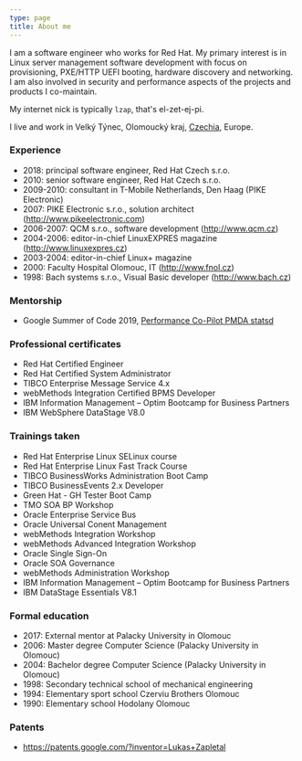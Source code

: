 ```yaml
---
type: page
title: About me
---
```


I am a software engineer who works for Red Hat. My primary interest is in Linux
server management software development with focus on provisioning, PXE/HTTP
UEFI booting, hardware discovery and networking. I am also involved in security
and performance aspects of the projects and products I co-maintain.

My internet nick is typically `lzap`, that's el-zet-ej-pi.

I live and work in Velký Týnec, Olomoucký kraj,
[Czechia](https://en.wikipedia.org/wiki/Czech_Republic), Europe.

### Experience
* 2018: principal software engineer, Red Hat Czech s.r.o.
* 2010: senior software engineer, Red Hat Czech s.r.o.
* 2009-2010: consultant in T-Mobile Netherlands, Den Haag (PIKE Electronic)
* 2007: PIKE Electronic s.r.o., solution architect (http://www.pikeelectronic.com)
* 2006-2007: QCM s.r.o., software development (http://www.qcm.cz)
* 2004-2006: editor-in-chief LinuxEXPRES magazine (http://www.linuxexpres.cz)
* 2003-2004: editor-in-chief Linux+ magazine
* 2000: Faculty Hospital Olomouc, IT (http://www.fnol.cz)
* 1998: Bach systems s.r.o., Visual Basic developer (http://www.bach.cz)

### Mentorship
* Google Summer of Code 2019,
  [Performance Co-Pilot PMDA statsd](https://github.com/performancecopilot/pcp/tree/master/src/pmdas/statsd)

### Professional certificates
* Red Hat Certified Engineer
* Red Hat Certified System Administrator
* TIBCO Enterprise Message Service 4.x
* webMethods Integration Certified BPMS Developer
* IBM Information Management – Optim Bootcamp for Business Partners
* IBM WebSphere DataStage V8.0

### Trainings taken
* Red Hat Enterprise Linux SELinux course
* Red Hat Enterprise Linux Fast Track Course
* TIBCO BusinessWorks Administration Boot Camp
* TIBCO BusinessEvents 2.x Developer
* Green Hat - GH Tester Boot Camp
* TMO SOA BP Workshop
* Oracle Enterprise Service Bus
* Oracle Universal Conent Management
* webMethods Integration Workshop
* webMethods Advanced Integration Workshop
* Oracle Single Sign-On
* Oracle SOA Governance
* webMethods Administration Workshop
* IBM Information Management – Optim Bootcamp for Business Partners
* IBM DataStage Essentials V8.1

### Formal education
* 2017: External mentor at Palacky University in Olomouc
* 2006: Master degree Computer Science (Palacky University in Olomouc)
* 2004: Bachelor degree Computer Science (Palacky University in Olomouc)
* 1998: Secondary technical school of mechanical engineering
* 1994: Elementary sport school Czerviu Brothers Olomouc
* 1990: Elementary school Hodolany Olomouc

### Patents
* https://patents.google.com/?inventor=Lukas+Zapletal

